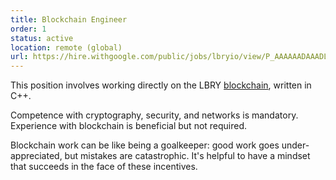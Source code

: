 ```yaml
---
title: Blockchain Engineer
order: 1
status: active
location: remote (global)
url: https://hire.withgoogle.com/public/jobs/lbryio/view/P_AAAAAADAAADLZMs9Keowq0?trackingTag=joinUs
---
```

This position involves working directly on the LBRY [blockchain](https://github.com/lbryio/lbrycrd), written in C++.

Competence with cryptography, security, and networks is mandatory. Experience with blockchain is beneficial but not required.

Blockchain work can be like being a goalkeeper: good work goes under-appreciated, but mistakes are catastrophic. It's helpful to have a mindset that succeeds in the face of these incentives.
